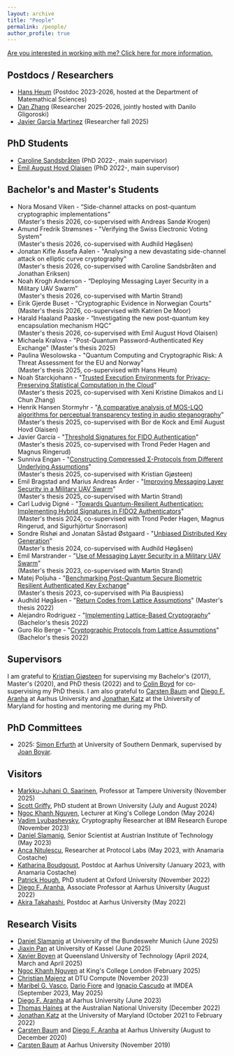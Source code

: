 ```yaml
---
layout: archive
title: "People"
permalink: /people/
author_profile: true
---
```


[Are you interested in working with me? Click here for more information.](https://tjerandsilde.no/supervision)

## Postdocs / Researchers

- [Hans Heum](https://www.ntnu.edu/employees/hans.heum) (Postdoc 2023-2026, hosted at the Department of Matemathical Sciences)
- [Dan Zhang](https://www.ntnu.edu/employees/dan.zhang) (Researcher 2025-2026, jointly hosted with Danilo Gligoroski)
- [Javier Garcia Martinez](https://www.ntnu.edu/employees/javieg) (Researcher fall 2025)

## PhD Students

- [Caroline Sandsbråten](https://www.ntnu.edu/employees/caroline.sandsbraten) (PhD 2022-, main supervisor)
- [Emil August Hovd Olaisen](https://www.ntnu.edu/employees/emil.august.olaisen) (PhD 2022-, main supervisor)

## Bachelor's and Master's Students

- Nora Mosand Viken - “Side-channel attacks on post-quantum cryptographic implementations”  
(Master's thesis 2026, co-supervised with Andreas Sandø Krogen) 
- Amund Fredrik Strømsnes - "Verifying the Swiss Electronic Voting System"    
(Master's thesis 2026, co-supervised with Audhild Høgåsen) 
- Jonatan Kifle Assefa Aalen - "Analysing a new devastating side-channel attack on elliptic curve cryptography"  
(Master's thesis 2026, co-supervised with Caroline Sandsbråten and Jonathan Eriksen) 
- Noah Krogh Anderson - “Deploying Messaging Layer Security in a Military UAV Swarm”  
(Master's thesis 2026, co-supervised with Martin Strand) 
- Eirik Gjerde Buset - “Cryptographic Evidence in Norwegian Courts”  
(Master's thesis 2026, co-supervised with Katrien De Moor) 
- Harald Haaland Paaske - “Investigating the new post-quantum key encapsulation mechanism HQC”  
(Master's thesis 2026, co-supervised with Emil August Hovd Olaisen)  
- Michaela Kralova - "Post-Quantum Password-Authenticated Key Exchange" (Master's thesis 2025)
- Paulina Wesolowska - "Quantum Computing and Cryptographic Risk: A Threat Assessment for the EU and Norway"  
(Master's thesis 2025, co-supervised with Hans Heum)
- Noah Starckjohann - "[Trusted Execution Environments for
Privacy-Preserving Statistical Computation in the Cloud](https://tjerandsilde.no/files/Starckjohann.pdf)"  
(Master's thesis 2025, co-supervised with Xeni Kristine Dimakos and Li Chun Zhang)
- Henrik Hansen Stormyhr - "[A comparative analysis of MOS-LQO algorithms for perceptual transparency testing in audio steganography](https://tjerandsilde.no/files/Henrik.pdf)" (Master's thesis 2025, co-supervised with Bor de Kock and Emil August Hovd Olaisen)
- Javier García - "[Threshold Signatures for FIDO Authentication](https://tjerandsilde.no/files/Javier.pdf)"   
(Master's thesis 2025, co-supervised with Trond Peder Hagen and Magnus Ringerud)
- Sunniva Engan - "[Constructing Compressed Σ-Protocols from Different Underlying Assumptions](https://tjerandsilde.no/files/Sunniva.pdf)"  
(Master's thesis 2025, co-supervised with Kristian Gjøsteen)
- Emil Bragstad and Marius Andreas Arder - "[Improving Messaging Layer Security in a Military UAV Swarm](https://tjerandsilde.no/files/Emil-Marius.pdf)"  
(Master's thesis 2025, co-supervised with Martin Strand)
- Carl Ludvig Digné - "[Towards Quantum-Resilient Authentication: Implementing Hybrid Signatures in FIDO2 Authenticators](https://tjerandsilde.no/files/Ludvig.pdf)"  
(Master's thesis 2024, co-supervised with Trond Peder Hagen, Magnus Ringerud, and Sigurhjörtur Snorrason)
- Sondre Rishøi and Jonatan Såstad Østgaard - "[Unbiased Distributed Key Generation](https://tjerandsilde.no/files/Swiss-post-thesis.pdf)"  
(Master's thesis 2024, co-supervised with Audhild Høgåsen)
- Emil Marstrander - "[Use of Messaging Layer Security in a Military UAV Swarm](https://tjerandsilde.no/files/EmilM.pdf)"  
(Master's thesis 2023, co-supervised with Martin Strand)
- Matej Poljuha - "[Benchmarking Post-Quantum Secure Biometric Resilient Authenticated Key Exchange](https://tjerandsilde.no/files/Matej.pdf)"  
(Master's thesis 2023, co-supervised with Pia Bauspiess)
- Audhild Høgåsen - "[Return Codes from Lattice Assumptions](https://tjerandsilde.no/files/Audhild-master-thesis.pdf)" (Master's thesis 2022)
- Alejandro Rodriguez - "[Implementing Lattice-Based Cryptography](https://ntnuopen.ntnu.no/ntnu-xmlui/handle/11250/3009053)" (Bachelor's thesis 2022)
- Guro Rio Berge - "[Cryptographic Protocols from Lattice Assumptions](https://ntnuopen.ntnu.no/ntnu-xmlui/handle/11250/3009054)" (Bachelor's thesis 2022)

## Supervisors

I am grateful to [Kristian Gjøsteen](https://www.ntnu.edu/employees/kristian.gjosteen) for supervising my Bachelor's (2017), Master's (2020), and PhD thesis (2022) and to [Colin Boyd](https://scholar.google.no/citations?user=CIfBKmMAAAAJ) for co-supervising my PhD thesis. I am also grateful to [Carsten Baum](http://carstenbaum.com) and [Diego F. Aranha](https://dfaranha.github.io) at Aarhus University and [Jonathan Katz](https://www.cs.umd.edu/~jkatz) at the University of Maryland for hosting and mentoring me during my PhD.

## PhD Committees

- 2025: [Simon Erfurth](https://serfurth.dk) at University of Southern Denmark, supervised by [Joan Boyar](https://imada.sdu.dk/u/joan).

## Visitors

- [Markku-Juhani O. Saarinen](https://mjos.fi), Professor at Tampere University (November 2025)
- [Scott Griffy](https://scottgriffy.com), PhD student at Brown University (July and August 2024)
- [Ngoc Khanh Nguyen](https://khanhcrypto.github.io), Lecturer at King's College London (May 2024)
- [Vadim Lyubashevsky](https://research.ibm.com/people/vadim-lyubashevsky), Cryptography Researcher at IBM Research Europe (November 2023)
- [Daniel Slamanig](https://danielslamanig.info), Senior Scientist at Austrian Institute of Technology (May 2023)
- [Anca Nitulescu](https://www.di.ens.fr/~nitulesc), Researcher at Protocol Labs (May 2023, with Anamaria Costache)
- [Katharina Boudgoust](https://katinkabou.github.io), Postdoc at Aarhus University (January 2023, with Anamaria Costache)
- [Patrick Hough](https://www.patrick-hough.com), PhD student at Oxford University (November 2022)
- [Diego F. Aranha](https://dfaranha.github.io), Associate Professor at Aarhus University (August 2022)
- [Akira Takahashi](https://akiratk0355.github.io), Postdoc at Aarhus University (May 2022)

## Research Visits

- [Daniel Slamanig](https://danielslamanig.info) at University of the Bundeswehr Munich (June 2025)
- [Jiaxin Pan](https://sites.google.com/view/jiaxinpan) at University of Kassel (June 2025)
- [Xavier Boyen](https://www.qut.edu.au/about/our-people/academic-profiles/xavier.boyen) at Queensland University of Technology (April 2024, March and April 2025)
- [Ngoc Khanh Nguyen](https://khanhcrypto.github.io) at King's College London (February 2025)
- [Christian Majenz](https://www.christianmajenz.info/about-me.html) at DTU Compute (November 2023)
- [Maribel G. Vasco](https://sites.google.com/site/maribelurjc), [Dario Fiore](https://www.dariofiore.it) and [Ignacio Cascudo](https://software.imdea.org/~ignacio.cascudo) at IMDEA (September 2023, May 2025) 
- [Diego F. Aranha](https://dfaranha.github.io) at Aarhus University (June 2023)
- [Thomas Haines](hhttps://comp.anu.edu.au/people/thomas-haines) at the Australian National University (December 2022)
- [Jonathan Katz](https://www.cs.umd.edu/~jkatz) at the University of Maryland (October 2021 to February 2022)
- [Carsten Baum](http://carstenbaum.com) and [Diego F. Aranha](https://dfaranha.github.io) at Aarhus University (August to December 2020)
- [Carsten Baum](http://carstenbaum.com) at Aarhus University (November 2019)
